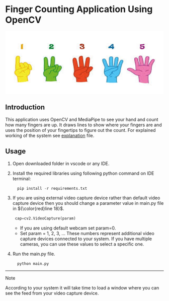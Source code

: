 # Finger Counting Application Using OpenCV

<img align="center" alt="Coding" width="100%" height='200px' src="fc.jfif">

## Introduction

This application uses OpenCV and MediaPipe to see your hand and count how many fingers are up. It draws lines to show where your fingers are and uses the position of your fingertips to figure out the count. For explained working of the system see [explanation](https://github.com/umerfar123/um_hand_digit_counter/blob/main/explanation.md) file.

## Usage

1. Open downloaded folder in vscode or any IDE.
2. Install the required libraries using following python command on IDE terminal:
   
   ```python
     pip install -r requirements.txt
   ```
3. If you are using external video capture device rather than default video capture device then you should change a parameter value in main.py file in ${\color{red}line 18}$.

   ```python
    cap=cv2.VideoCapture(param)
   ```
   +  If you are using default webcam set param=0.
   +  Set param = 1, 2, 3, ... These numbers represent additional video capture devices connected to your system. If you have multiple cameras, you can use these values to select a specific one.   

   
5. Run the main.py file.

   ```python
     python main.py
   ```
___
 > [!NOTE]
 > According to your system it will take time to load a window where you can see the feed from your video capture device.
